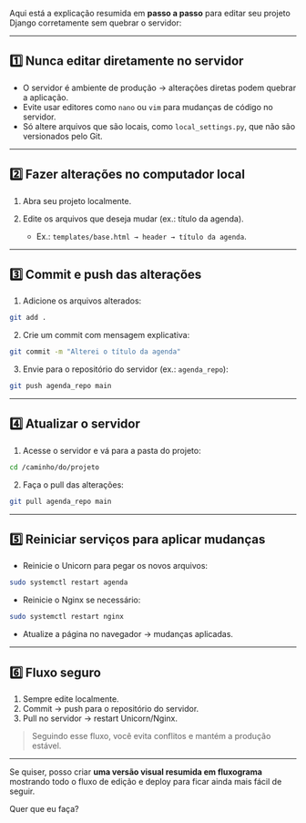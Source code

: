 Aqui está a explicação resumida em **passo a passo** para editar seu projeto Django corretamente sem quebrar o servidor:

---

## **1️⃣ Nunca editar diretamente no servidor**

* O servidor é ambiente de produção → alterações diretas podem quebrar a aplicação.
* Evite usar editores como `nano` ou `vim` para mudanças de código no servidor.
* Só altere arquivos que são locais, como `local_settings.py`, que não são versionados pelo Git.

---

## **2️⃣ Fazer alterações no computador local**

1. Abra seu projeto localmente.
2. Edite os arquivos que deseja mudar (ex.: título da agenda).

   * Ex.: `templates/base.html → header → título da agenda`.

---

## **3️⃣ Commit e push das alterações**

1. Adicione os arquivos alterados:

```bash
git add .
```

2. Crie um commit com mensagem explicativa:

```bash
git commit -m "Alterei o título da agenda"
```

3. Envie para o repositório do servidor (ex.: `agenda_repo`):

```bash
git push agenda_repo main
```

---

## **4️⃣ Atualizar o servidor**

1. Acesse o servidor e vá para a pasta do projeto:

```bash
cd /caminho/do/projeto
```

2. Faça o pull das alterações:

```bash
git pull agenda_repo main
```

---

## **5️⃣ Reiniciar serviços para aplicar mudanças**

* Reinicie o Unicorn para pegar os novos arquivos:

```bash
sudo systemctl restart agenda
```

* Reinicie o Nginx se necessário:

```bash
sudo systemctl restart nginx
```

* Atualize a página no navegador → mudanças aplicadas.

---

## **6️⃣ Fluxo seguro**

1. Sempre edite localmente.
2. Commit → push para o repositório do servidor.
3. Pull no servidor → restart Unicorn/Nginx.

> Seguindo esse fluxo, você evita conflitos e mantém a produção estável.

---

Se quiser, posso criar **uma versão visual resumida em fluxograma** mostrando todo o fluxo de edição e deploy para ficar ainda mais fácil de seguir.

Quer que eu faça?
